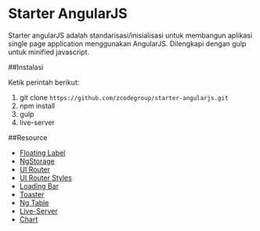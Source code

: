 # Starter AngularJS

Starter angularJS adalah standarisasi/inisialisasi untuk membangun aplikasi single page application menggunakan AngularJS. Dilengkapi dengan gulp untuk minified javascript.



##Instalasi

Ketik perintah berikut:

1. git clone `https://github.com/zcodegroup/starter-angularjs.git`
2. npm install
3. gulp
4. live-server



##Resource

* [Floating Label](http://codepen.io/ftroitsky/pen/xwLcv)
* [NgStorage](https://github.com/gsklee/ngStorage)
* [UI Router](https://github.com/angular-ui/ui-router/wiki)
* [UI Router Styles](https://github.com/manuelmazzuola/angular-ui-router-styles)
* [Loading Bar](http://chieffancypants.github.io/angular-loading-bar/)
* [Toaster](https://github.com/jirikavi/AngularJS-Toaster)
* [Ng Table](http://ng-table.com)
* [Live-Server](https://github.com/tapio/live-server)
* [Chart](http://jtblin.github.io/angular-chart.js/)